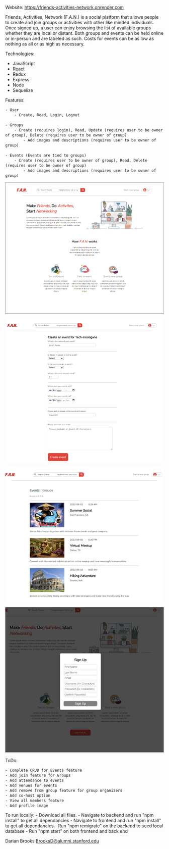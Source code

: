 Website: https://friends-activities-network.onrender.com

Friends, Activities, Network (F.A.N.) is a social platform that allows people to create and join groups or activities with other like minded individuals. Once signed up, a user can enjoy browsing the list of available groups whether they are local or distant. Both groups and events can be held online or in-person and are labeled as such. Costs for events can be as low as nothing as all or as high as necessary.

Technologies:

- JavaScript
- React
- Redux
- Express
- Node
- Sequelize

Features:

    - User
        - Create, Read, Login, Logout

    - Groups
        - Create (requires login), Read, Update (requires user to be owner of group), Delete (requires user to be owner of group)
            - Add images and descriptions (requires user to be owner of group)

    - Events (Events are tied to groups)
        - Create (requires user to be owner of group), Read, Delete (requires user to be owner of group)
            - Add images and descriptions (requires user to be owner of group)

![HomePage](/images/image.png)

![Create Group](/images/image-1.png)

![Browse Events](/images/image-2.png)

![Signup Modal](/images/image-3.png)


ToDo:

    - Complete CRUD for Events feature
    - Add join feature for Groups
    - Add attendance to events
    - Add venues for events
    - Add remove from group feature for group organizers
    - Add co-host option
    - View all members feature
    - Add profile image


To run locally:
    - Download all files.
    - Navigate to backend and run "npm install" to get all dependancies
    - Navigate to frontend and run "npm install" to get all dependancies
    - Run "npm remigrate" on the backend to seed local database
    - Run "npm start" on both frontend and back end


Darian Brooks
BrooksD@alumni.stanford.edu
